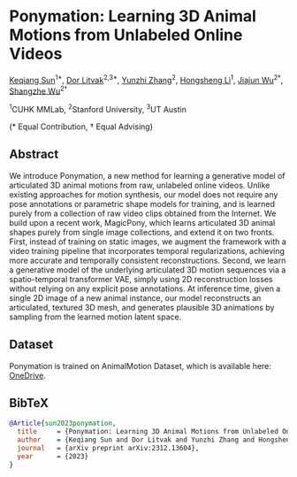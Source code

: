 # Ponymation: Learning 3D Animal Motions from Unlabeled Online Videos

[Keqiang Sun](https://keqiangsun.github.io/)<sup>1*</sup>, [Dor Litvak](https://dorlitvak.github.io)<sup>2,3*</sup>, [Yunzhi Zhang](https://cs.stanford.edu/~yzzhang/)<sup>2</sup>, [Hongsheng Li](https://www.ee.cuhk.edu.hk/~hsli/)<sup>1</sup>, [Jiajun Wu](https://jiajunwu.com)<sup>2†</sup>, [Shangzhe Wu](https://elliottwu.com)<sup>2†</sup>

<sup>1</sup>CUHK MMLab, <sup>2</sup>Stanford University, <sup>3</sup>UT Austin

(* Equal Contribution, † Equal Advising)


## Abstract

We introduce Ponymation, a new method for learning a generative model of articulated 3D animal motions from raw, unlabeled online videos. Unlike existing approaches for motion synthesis, our model does not require any pose annotations or parametric shape models for training, and is learned purely from a collection of raw video clips obtained from the Internet. We build upon a recent work, MagicPony, which learns articulated 3D animal shapes purely from single image collections, and extend it on two fronts. First, instead of training on static images, we augment the framework with a video training pipeline that incorporates temporal regularizations, achieving more accurate and temporally consistent reconstructions. Second, we learn a generative model of the underlying articulated 3D motion sequences via a spatio-temporal transformer VAE, simply using 2D reconstruction losses without relying on any explicit pose annotations. At inference time, given a single 2D image of a new animal instance, our model reconstructs an articulated, textured 3D mesh, and generates plausible 3D animations by sampling from the learned motion latent space.

## Dataset

Ponymation is trained on AnimalMotion Dataset, which is available here: [OneDrive](https://mycuhk-my.sharepoint.com/:f:/g/personal/1155155352_link_cuhk_edu_hk/EvixXcH4YCZJuGQgkX1yHF8BGlPM1Eiwe0aoQePoazowOA?e=ARQnuZ).

## BibTeX

```bibtex
@Article{sun2023ponymation,
  title     = {Ponymation: Learning 3D Animal Motions from Unlabeled Online Videos},
  author    = {Keqiang Sun and Dor Litvak and Yunzhi Zhang and Hongsheng Li and Jiajun Wu and Shangzhe Wu},
  journal   = {arXiv preprint arXiv:2312.13604},
  year      = {2023}
}
